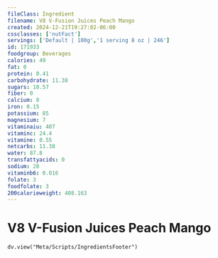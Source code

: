 ```yaml
---
fileClass: Ingredient
filename: V8 V-Fusion Juices Peach Mango
created: 2024-12-21T19:27:02-06:00
cssclasses: ['nutFact']
servings: ['Default | 100g','1 serving 8 oz | 246']
id: 171933
foodgroup: Beverages
calories: 49
fat: 0
protein: 0.41
carbohydrate: 11.38
sugars: 10.57
fiber: 0
calcium: 8
iron: 0.15
potassium: 85
magnesium: 7
vitaminaiu: 407
vitaminc: 24.4
vitamine: 0.55
netcarbs: 11.38
water: 87.8
transfattyacids: 0
sodium: 28
vitaminb6: 0.016
folate: 3
foodfolate: 3
200calorieweight: 408.163
---
```


# V8 V-Fusion Juices Peach Mango

```dataviewjs
dv.view("Meta/Scripts/IngredientsFooter")
```